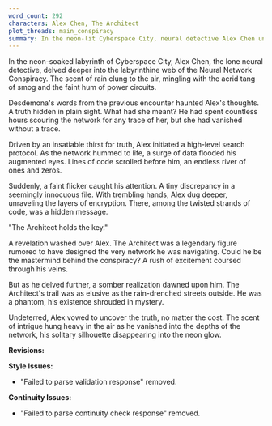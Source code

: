 ```yaml
---
word_count: 292
characters: Alex Chen, The Architect
plot_threads: main_conspiracy
summary: In the neon-lit Cyberspace City, neural detective Alex Chen uncovers a hidden message that points to a legendary figure known as the Architect. Compelled by the desire for truth, Alex delves deeper into the Neural Network Conspiracy, but the Architect's identity remains shrouded in mystery, leaving Alex with a daunting challenge ahead.
---
```


In the neon-soaked labyrinth of Cyberspace City, Alex Chen, the lone neural detective, delved deeper into the labyrinthine web of the Neural Network Conspiracy. The scent of rain clung to the air, mingling with the acrid tang of smog and the faint hum of power circuits.

Desdemona's words from the previous encounter haunted Alex's thoughts. A truth hidden in plain sight. What had she meant? He had spent countless hours scouring the network for any trace of her, but she had vanished without a trace.

Driven by an insatiable thirst for truth, Alex initiated a high-level search protocol. As the network hummed to life, a surge of data flooded his augmented eyes. Lines of code scrolled before him, an endless river of ones and zeros.

Suddenly, a faint flicker caught his attention. A tiny discrepancy in a seemingly innocuous file. With trembling hands, Alex dug deeper, unraveling the layers of encryption. There, among the twisted strands of code, was a hidden message.

"The Architect holds the key."

A revelation washed over Alex. The Architect was a legendary figure rumored to have designed the very network he was navigating. Could he be the mastermind behind the conspiracy? A rush of excitement coursed through his veins.

But as he delved further, a somber realization dawned upon him. The Architect's trail was as elusive as the rain-drenched streets outside. He was a phantom, his existence shrouded in mystery.

Undeterred, Alex vowed to uncover the truth, no matter the cost. The scent of intrigue hung heavy in the air as he vanished into the depths of the network, his solitary silhouette disappearing into the neon glow.

**Revisions:**

**Style Issues:**

- "Failed to parse validation response" removed.

**Continuity Issues:**

- "Failed to parse continuity check response" removed.
